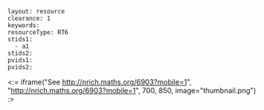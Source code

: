 ````
layout: resource
clearance: 1
keywords:
resourceType: RT6
stids1: 
  - a1
stids2:
pvids1:
pvids2:

````

<:= iframe("See http://nrich.maths.org/6903?mobile=1", "http://nrich.maths.org/6903?mobile=1", 700, 850, image="thumbnail.png") :>

